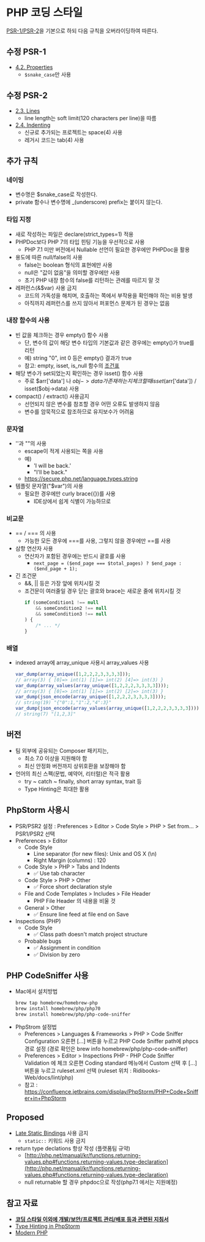 # PHP 코딩 스타일

[PSR-1/PSR-2](http://www.php-fig.org/)을 기본으로 하되 다음 규칙을 오버라이딩하여 따른다.



## 수정 PSR-1

- [4.2. Properties](http://www.php-fig.org/psr/psr-1/#42-properties)
  - `$snake_case`만 사용



## 수정 PSR-2

- [2.3. Lines](https://github.com/php-fig/fig-standards/blob/master/proposed/extended-coding-style-guide.md#23-lines)
  - line length는 soft limit(120 characters per line)을 따름
- [2.4. Indenting](https://github.com/php-fig/fig-standards/blob/master/proposed/extended-coding-style-guide.md#24-indenting)
  - 신규로 추가되는 프로젝트는 space(4) 사용
  - 레거시 코드는 tab(4) 사용




## 추가 규칙

### 네이밍

- 변수명은 $snake_case로 작성한다.
- private 함수나 변수명에 _(underscore) prefix는 붙이지 않는다.

### 타입 지정

- 새로 작성하는 파일은 declare(strict_types=1) 적용
- PHPDoc보다 PHP 7의 타입 힌팅 기능을 우선적으로 사용
  - PHP 7.1 미만 버전에서 Nullable 선언이 필요한 경우에만 PHPDoc을 활용
- 용도에 따른 null/false의 사용
  - false는 boolean 형식의 표현에만 사용
  - null은 "값이 없음"을 의미할 경우에만 사용
  - 초기 PHP 내장 함수의 false를 리턴하는 관례를 따르지 말 것
- 레퍼런스(&$var) 사용 금지
  - 코드의 가독성을 해치며, 호출하는 쪽에서 부작용을 확인해야 하는 비용 발생
  - 아직까지 레퍼런스를 쓰지 않아서 퍼포먼스 문제가 된 경우는 없음

### 내장 함수의 사용

- 빈 값을 체크하는 경우 empty() 함수 사용
  - 단, 변수의 값이 해당 변수 타입의 기본값과 같은 경우에는 empty()가 true를 리턴
  - 예) string "0", int 0 등은 empty() 결과가 true
  - 참고: empty, isset, is_null 함수의 [조건표](https://www.virendrachandak.com/techtalk/php-isset-vs-empty-vs-is_null/)
- 해당 변수가 set되었는지 확인하는 경우 isset() 함수 사용
  - 주로 $arr['data'] 나 $obj->data가 존재하는지 체크할 때 isset($arr['data']) / isset($obj->data) 사용
- compact() / extract() 사용금지
  - 선언되지 않은 변수를 참조할 경우 어떤 오류도 발생하지 않음
  - 변수를 암묵적으로 참조하므로 유지보수가 어려움


### 문자열

- ''과 ""의 사용
  - escape이 적게 사용되는 쪽을 사용
  - 예)
    - 'I will be back.' 
    - "I'll be back."
  - https://secure.php.net/language.types.string
- 템플릿 문자열("$var")의 사용
  - 필요한 경우에만 curly brace({})를 사용
    - IDE상에서 쉽게 식별이 가능하므로

### 비교문

- == / === 의 사용
  - 가능한 모든 경우에 ===를 사용, 그렇지 않을 경우에만 ==를 사용
- 삼항 연산자 사용
  - 연산자가 포함된 경우에는 반드시 괄호를 사용
    - `next_page = ($end_page === $total_pages) ? $end_page : ($end_page + 1);`
- 긴 조건문
  - &&, || 등은 가장 앞에 위치시킬 것
  - 조건문이 여러줄일 경우 닫는 괄호와 brace는 새로운 줄에 위치시킬 것
    ```php
    if (someCondition1 !== null
        && someCondition2 !== null
        && someCondition3 !== null
    ) {
        /* ... */
    }
    ```

### 배열

- indexed array에 array_unique 사용시 array_values 사용
  ```php
  var_dump(array_unique([1,2,2,2,3,3,3,3]));
  // array(3) { [0]=> int(1) [1]=> int(2) [4]=> int(3) }
  var_dump(array_values(array_unique([1,2,2,2,3,3,3,3])));
  // array(3) { [0]=> int(1) [1]=> int(2) [2]=> int(3) }
  var_dump(json_encode(array_unique([1,2,2,2,3,3,3,3])));
  // string(19) "{"0":1,"1":2,"4":3}"
  var_dump(json_encode(array_values(array_unique([1,2,2,2,3,3,3,3]))));
  // string(7) "[1,2,3]"
  ```




## 버전

- 팀 외부에 공유되는 Composer 패키지는,
  - 최소 7.0 이상을 지원해야 함
  - 최신 안정화 버전까지 상위호환을 보장해야 함
- 언어의 최신 스펙(문법, 예약어, 리터럴)은 적극 활용
  - try ~ catch ~ finally, short array syntax, trait 등
  - Type Hinting은 최대한 활용




## PhpStorm 사용시

- PSR/PSR2 설정 : Preferences > Editor > Code Style > PHP > Set from… > PSR1/PSR2 선택
- Preferences > Editor
  - Code Style
    - Line separator (for new files): Unix and OS X (\n)
    - Right Margin (columns) : 120
  - Code Style > PHP > Tabs and Indents
    - ✅ Use tab character
  - Code Style > PHP > Other
    - ✅ Force short declaration style
  - File and Code Templates > Includes > File Header
    - PHP File Header 의 내용을 비울 것
  - General > Other
    - ✅ Ensure line feed at file end on Save
- Inspections (PHP)
  - Code Style 
    - ✅ Class path doesn't match project structure
  - Probable bugs
    - ✅ Assignment in condition
    - ✅ Division by zero




## PHP CodeSniffer 사용

- Mac에서 설치방법
  ```bash
  brew tap homebrew/homebrew-php
  brew install homebrew/php/php70
  brew install homebrew/php/php-code-sniffer
  ```
- PhpStrom 설정법
  - Preferences > Languages & Frameworks > PHP > Code Sniffer
    Configuration 오른편 [...] 버튼을 누르고 PHP Code Sniffer path에 phpcs경로 설정
    (경로 확인은 brew info homebrew/php/php-code-sniffer)
  - Preferences > Editor > Inspections
    PHP - PHP Code Sniffer Validation 에 체크
    오른편 Coding standard 메뉴에서 Custom 선택 후 [...] 버튼을 누르고 ruleset.xml 선택
    (ruleset 위치 : Ridibooks-Web/docs/lint/php)
  - 참고 : https://confluence.jetbrains.com/display/PhpStorm/PHP+Code+Sniffer+in+PhpStorm




## Proposed

- [Late Static Bindings](http://php.net/manual/kr/language.oop5.late-static-bindings.php) 사용 금지
  - `static::` 키워드 사용 금지
- return type declations 항상 작성 (플랫폼팀 규약)
  - [http://php.net/manual/kr/functions.returning-values.php#functions.returning-values.type-declaration](http://php.net/manual/kr/functions.returning-values.php#functions.returning-values.type-declaration)
  - null returnable 할 경우 phpdoc으로 작성(php7.1 에서는 지원예정)




## 참고 자료

- **[코딩 스타일 이외에 개발/보안/프로젝트 관리/배포 등과 관련된 지침서](http://www.phptherightway.com)**
- [Type Hinting in PhpStorm](https://blog.jetbrains.com/phpstorm/2016/07/php-7-support-in-phpstorm-2016-2/)
- [Modern PHP](http://www.slideshare.net/wan2land/modern-php-64855200)

